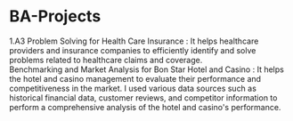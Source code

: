 # BA-Projects
1.A3 Problem Solving for Health Care Insurance : It helps healthcare providers and insurance companies to efficiently identify and solve problems related to healthcare claims and coverage.                                                                                                                                                     
Benchmarking and Market Analysis for Bon Star Hotel and Casino : It helps the hotel and casino management to evaluate their performance and competitiveness in the market. I used various data sources such as historical financial data, customer reviews, and competitor information to perform a comprehensive analysis of the hotel and casino's performance.                                                                                                                                                    
